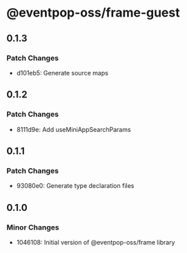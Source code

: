 # @eventpop-oss/frame-guest

## 0.1.3

### Patch Changes

- d101eb5: Generate source maps

## 0.1.2

### Patch Changes

- 8111d9e: Add useMiniAppSearchParams

## 0.1.1

### Patch Changes

- 93080e0: Generate type declaration files

## 0.1.0

### Minor Changes

- 1046108: Initial version of @eventpop-oss/frame library
